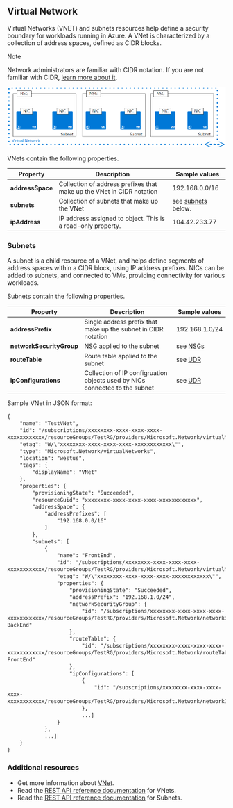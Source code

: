 ## Virtual Network
Virtual Networks (VNET) and subnets resources help define a security boundary for workloads running in Azure. A VNet is characterized by a collection of address spaces, defined as CIDR blocks. 

> [!NOTE]
> Network administrators are familiar with CIDR notation. If you are not familiar with CIDR, [learn more about it](http://whatismyipaddress.com/cidr).
> 
> 
![VNet with multiple subnets](./media/resource-groups-networking/Figure4.png)

VNets contain the following properties.

| Property | Description | Sample values |
| --- | --- | --- |
| **addressSpace** |Collection of address prefixes that make up the VNet in CIDR notation |192.168.0.0/16 |
| **subnets** |Collection of subnets that make up the VNet |see [subnets](#Subnets.md) below. |
| **ipAddress** |IP address assigned to object. This is a read-only property. |104.42.233.77 |

### Subnets
A subnet is a child resource of a VNet, and helps define segments of address spaces within a CIDR block, using IP address prefixes. NICs can be added to subnets, and connected to VMs, providing connectivity for various workloads.

Subnets contain the following properties. 

| Property | Description | Sample values |
| --- | --- | --- |
| **addressPrefix** |Single address prefix that make up the subnet in CIDR notation |192.168.1.0/24 |
| **networkSecurityGroup** |NSG applied to the subnet |see [NSGs](#Network-Security-Group.md) |
| **routeTable** |Route table applied to the subnet |see [UDR](#Route-table.md) |
| **ipConfigurations** |Collection of IP configruation objects used by NICs connected to the subnet |see [UDR](#Route-table.md) |

Sample VNet in JSON format:

    {
        "name": "TestVNet",
        "id": "/subscriptions/xxxxxxxx-xxxx-xxxx-xxxx-xxxxxxxxxxxx/resourceGroups/TestRG/providers/Microsoft.Network/virtualNetworks/TestVNet",
        "etag": "W/\"xxxxxxxx-xxxx-xxxx-xxxx-xxxxxxxxxxxx\"",
        "type": "Microsoft.Network/virtualNetworks",
        "location": "westus",
        "tags": {
            "displayName": "VNet"
        },
        "properties": {
            "provisioningState": "Succeeded",
            "resourceGuid": "xxxxxxxx-xxxx-xxxx-xxxx-xxxxxxxxxxxx",
            "addressSpace": {
                "addressPrefixes": [
                    "192.168.0.0/16"
                ]
            },
            "subnets": [
                {
                    "name": "FrontEnd",
                    "id": "/subscriptions/xxxxxxxx-xxxx-xxxx-xxxx-xxxxxxxxxxxx/resourceGroups/TestRG/providers/Microsoft.Network/virtualNetworks/TestVNet/subnets/FrontEnd",
                    "etag": "W/\"xxxxxxxx-xxxx-xxxx-xxxx-xxxxxxxxxxxx\"",
                    "properties": {
                        "provisioningState": "Succeeded",
                        "addressPrefix": "192.168.1.0/24",
                        "networkSecurityGroup": {
                            "id": "/subscriptions/xxxxxxxx-xxxx-xxxx-xxxx-xxxxxxxxxxxx/resourceGroups/TestRG/providers/Microsoft.Network/networkSecurityGroups/NSG-BackEnd"
                        },
                        "routeTable": {
                            "id": "/subscriptions/xxxxxxxx-xxxx-xxxx-xxxx-xxxxxxxxxxxx/resourceGroups/TestRG/providers/Microsoft.Network/routeTables/UDR-FrontEnd"
                        },
                        "ipConfigurations": [
                            {
                                "id": "/subscriptions/xxxxxxxx-xxxx-xxxx-xxxx-xxxxxxxxxxxx/resourceGroups/TestRG/providers/Microsoft.Network/networkInterfaces/NICWEB1/ipConfigurations/ipconfig1"
                            },
                            ...]
                    }
                },
                ...]
        }
    }

### Additional resources
* Get more information about [VNet](virtual-networks-overview.md).
* Read the [REST API reference documentation](https://msdn.microsoft.com/library/azure/mt163650.aspx) for VNets.
* Read the [REST API reference documentation](https://msdn.microsoft.com/library/azure/mt163618.aspx) for Subnets.

